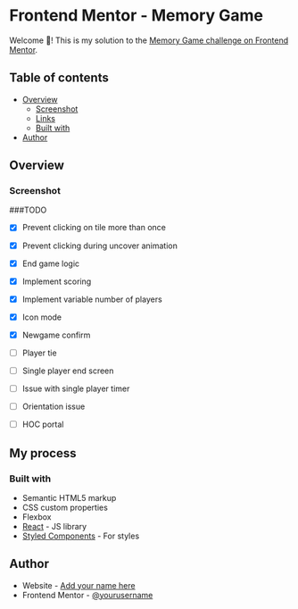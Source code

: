 # Frontend Mentor -  Memory Game
Welcome 👋! This is my solution to the [Memory Game challenge on Frontend Mentor](https://www.frontendmentor.io/challenges/memory-game-vse4WFPvM).

## Table of contents

- [Overview](#overview)
  - [Screenshot](#screenshot)
  - [Links](#links)
  - [Built with](#built-with)
- [Author](#author)

### 

## Overview

### Screenshot

###TODO
- [x] Prevent clicking on tile more than once
- [x] Prevent clicking during uncover animation
- [x] End game logic
- [x] Implement scoring
- [x] Implement variable number of players
- [x] Icon mode
- [x] Newgame confirm
- [ ] Player tie
- [ ] Single player end screen
- [ ] Issue with single player timer 
- [ ] Orientation issue
- [ ] HOC portal


## My process

### Built with

- Semantic HTML5 markup
- CSS custom properties
- Flexbox
- [React](https://reactjs.org/) - JS library
- [Styled Components](https://styled-components.com/) - For styles

## Author

- Website - [Add your name here](https://com)
- Frontend Mentor - [@yourusername](https://www.frontendmentor.io/profile/yourusername)
